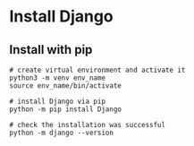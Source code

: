 # Install Django

## Install with pip

```shell
# create virtual environment and activate it
python3 -m venv env_name
source env_name/bin/activate

# install Django via pip
python -m pip install Django

# check the installation was successful
python -m django --version
```